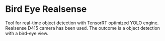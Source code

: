 # Bird Eye Realsense

Tool for real-time object detection with TensorRT optimized YOLO engine. Realsense D415 camera has been used. The outcome is a object detection with a bird-eye view.
